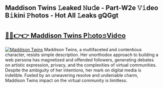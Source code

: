 ## Maddison Twins 𝙻eaked 𝙽u𝚍e - Part-W2e 𝚅𝚒deo B𝚒kini 𝙿hotos - Hot All 𝙻eaks gQGgt

# <h2><a href="http://ld4kdp.urlbe.top/?page=Maddison+Twins">🔗🔗👉👉 Maddison Twins P𝚑oto𝚜Vid𝚎o</a></h2>

[![Maddison Twins](https://i.imgur.com/eBuTRDB.gif)](http://ld4kdp.urlbe.top/?page=Maddison+Twins)
Maddison Twins, a multifaceted and contentious character, resists simple description. Her unorthodox approach to building a web persona has magnetized and offended followers, generating debates on artistic expression, privacy, and the complexities of virtual communities. Despite the ambiguity of her intentions, her mark on digital media is indelible. Fueled by an unwavering resolve and undeniable charm, Maddison Twins impact on the virtual community is limitless.
